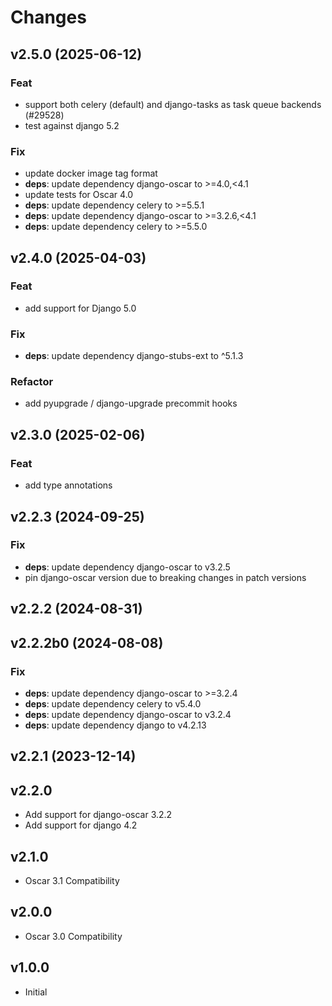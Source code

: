 # Changes

## v2.5.0 (2025-06-12)

### Feat

- support both celery (default) and django-tasks as task queue backends (#29528)
- test against django 5.2

### Fix

- update docker image tag format
- **deps**: update dependency django-oscar to >=4.0,<4.1
- update tests for Oscar 4.0
- **deps**: update dependency celery to >=5.5.1
- **deps**: update dependency django-oscar to >=3.2.6,<4.1
- **deps**: update dependency celery to >=5.5.0

## v2.4.0 (2025-04-03)

### Feat

- add support for Django 5.0

### Fix

- **deps**: update dependency django-stubs-ext to ^5.1.3

### Refactor

- add pyupgrade / django-upgrade precommit hooks

## v2.3.0 (2025-02-06)

### Feat

- add type annotations

## v2.2.3 (2024-09-25)

### Fix

- **deps**: update dependency django-oscar to v3.2.5
- pin django-oscar version due to breaking changes in patch versions

## v2.2.2 (2024-08-31)

## v2.2.2b0 (2024-08-08)

### Fix

- **deps**: update dependency django-oscar to >=3.2.4
- **deps**: update dependency celery to v5.4.0
- **deps**: update dependency django-oscar to v3.2.4
- **deps**: update dependency django to v4.2.13

## v2.2.1 (2023-12-14)

## v2.2.0

- Add support for django-oscar 3.2.2
- Add support for django 4.2

## v2.1.0

- Oscar 3.1 Compatibility

## v2.0.0

- Oscar 3.0 Compatibility

## v1.0.0

- Initial
